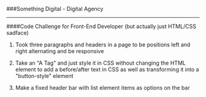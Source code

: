 ###Something Digital - Digital Agency

---

####Code Challenge for Front-End Developer (but actually just HTML/CSS sadface)

1. Took three paragraphs and headers in a page to be positions left and right alternating and be responsive

2. Take an "A Tag" and just style it in CSS without changing the HTML element to add a before/after text in CSS as well as transforming it into a "button-style" element

3. Make a fixed header bar with list element items as options on the bar